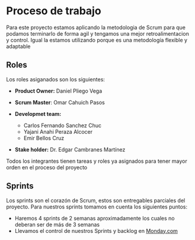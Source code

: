 # Proceso de trabajo
Para este proyecto estamos aplicando la metodologia de Scrum para que podamos terminarlo de forma agil y tengamos una mejor retroalimentacion y control. 
Igual la estamos utilizando porque es una metodología flexible y adaptable 

## Roles

Los roles asiganados son los siguientes:

- **Product Owner:** Daniel Pliego Vega 
- **Scrum Master**: Omar Cahuich Pasos

- **Developmet team:**
  - Carlos Fernando Sanchez Chuc
  - Yajani Anahi Peraza Alcocer
  - Emir Bellos Cruz

- **Stake holder:** Dr. Edgar Cambranes Martínez

Todos los integrantes tienen tareas y roles ya asignados para tener mayor orden en el proceso del proyecto 

## Sprints
Los sprints son el corazón de Scrum, estos son entregables parciales del proyecto. Para nuestros sprints tomamos en cuenta los siguientes puntos:

- Haremos 4 sprints de 2 semanas aproximadamente los cuales no deberan ser de más de 3 semanas
- Llevamos el control de nuestros Sprints y backlog en [Monday.com](https://uady-cast.monday.com/boards/841731238) 
